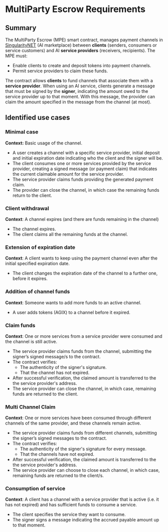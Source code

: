 # MultiParty Escrow Requirements

## Summary
The MultiParty Escrow (MPE) smart contract, manages payment channels in [SingularityNET](https://singularitynet.io/) (AI marketplace) between **clients** (senders, consumers or service customers) and AI **service providers** (receivers, recipients). The MPE must:
- Enable clients to create and deposit tokens into payment channels.
- Permit service providers to claim these funds.

The contract allows **clients** to fund channels that associate them with a **service provider**. When using an AI service, clients generate a message that must be signed by the **signer**, indicating the amount owed to the service provider up to that moment. With this message, the provider can claim the amount specified in the message from the channel (at most).

## Identified use cases

### Minimal case
**Context:** Basic usage of the channel.
- A user creates a channel with a specific service provider, initial deposit and initial expiration date indicating who the client and the signer will be.
- The client consumes one or more services provided by the service provider, creating a signed message (or payment claim) that indicates the current claimable amount for the service provider.
- The service provider claims funds providing the generated payment claim.
- The provider can close the channel, in which case the remaining funds return to the client.

### Client withdrawal
**Context**: A channel expires (and there are funds remaining in the channel)
- The channel expires.
- The client claims all the remaining funds at the channel.

### Extension of expiration date
**Context**: A client wants to keep using the payment channel even after the initial specified expiration date.
- The client changes the expiration date of the channel to a further one, before it expires.

### Addition of channel funds
**Context**: Someone wants to add more funds to an active channel.
- A user adds tokens (AGIX) to a channel before it expired.

### Claim funds
**Context**: One or more services from a service provider were consumed and the channel is still active.
- The service provider claims funds from the channel, submitting the signer’s signed message/s to the contract.
- The contract verifies:
  - The authenticity of the signer's signature.
  - That the channel has not expired.
- After successful verification, the claimed amount is transferred to the the service provider's address.
- The service provider can close the channel, in which case, remaining funds are returned to the client.

### Multi Channel Claim
**Context**: One or more services have been consumed through different channels of the same provider, and these channels remain active.
- The service provider claims funds from different channels, submitting the signer’s signed messages to the contract.
- The contract verifies:
  - The authenticity of the signer's signature for every message.
  - That the channels have not expired.
- After successful verification, the claimed amount is transferred to the the service provider's address.
- The service provider can choose to close each channel, in which case, remaining funds are returned to the client/s.

### Consumption of service
**Context**: A client has a channel with a service provider that is active (i.e. it has not expired) and has sufficient funds to consume a service.
- The client specifies the service they want to consume.
- The signer signs a message indicating the accrued payable amount up to that moment.
